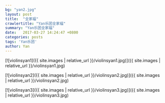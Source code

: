 ```yaml
---
bg: "yan2.jpg"
layout: post
title:  "全家福"
crawlertitle: "Yan乐团全家福"
summary: "Yan乐团全家福"
date:   2017-03-27 14:24:47 +0800
categories: posts
tags: 'Yan乐团'
author: Yan
---
```


[![violinsyan1]({{ site.images | relative_url }}/violinsyan1.jpg)]({{ site.images | relative_url }}/violinsyan1.jpg)

[![violinsyan2]({{ site.images | relative_url }}/violinsyan2.jpg)]({{ site.images | relative_url }}/violinsyan2.jpg)

[![violinsyan3]({{ site.images | relative_url }}/violinsyan3.jpg)]({{ site.images | relative_url }}/violinsyan3.jpg)
